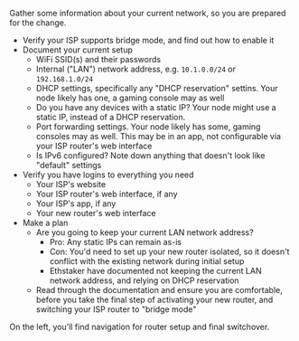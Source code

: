 Gather some information about your current network, so you are prepared for the change.

- Verify your ISP supports bridge mode, and find out how to enable it
- Document your current setup
  - WiFi SSID(s) and their passwords
  - Internal ("LAN") network address, e.g. `10.1.0.0/24` or `192.168.1.0/24`
  - DHCP settings, specifically any "DHCP reservation" settins. Your node likely has one,
a gaming console may as well
  - Do you have any devices with a static IP? Your node might use a static IP, instead
of a DHCP reservation.
  - Port forwarding settings. Your node likely has some, gaming consoles may as well. This
may be in an app, not configurable via your ISP router's web interface
  - Is IPv6 configured? Note down anything that doesn't look like "default" settings
- Verify you have logins to everything you need
  - Your ISP's website
  - Your ISP router's web interface, if any
  - Your ISP's app, if any
  - Your new router's web interface
- Make a plan
  - Are you going to keep your current LAN network address?
    - Pro: Any static IPs can remain as-is
    - Con: You'd need to set up your new router isolated, so it doesn't conflict with
the existing network during initial setup
    - Ethstaker have documented not keeping the current LAN network address, and relying
on DHCP reservation
  - Read through the documentation and ensure you are comfortable, before you take the
final step of activating your new router, and switching your ISP router to "bridge mode"

On the left, you'll find navigation for router setup and final switchover.
